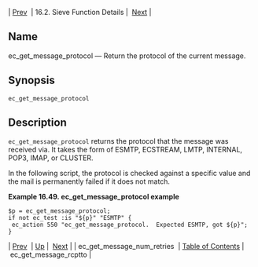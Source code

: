 | [Prev](sieve.ref.ec_get_message_num_retries)  | 16.2. Sieve Function Details |  [Next](sieve.ref.ec_get_message_rcptto) |

<a name="sieve.ref.ec_get_message_protocol"></a>
## Name

ec_get_message_protocol — Return the protocol of the current message.

## Synopsis

`ec_get_message_protocol`

<a name="idp29694224"></a>
## Description

`ec_get_message_protocol` returns the protocol that the message was received via. It takes the form of ESMTP, ECSTREAM, LMTP, INTERNAL, POP3, IMAP, or CLUSTER.

In the following script, the protocol is checked against a specific value and the mail is permanently failed if it does not match.

<a name="example.ec_get_message_protocol"></a>

**Example 16.49. ec_get_message_protocol example**

```
$p = ec_get_message_protocol;
if not ec_test :is "${p}" "ESMTP" {
 ec_action 550 "ec_get_message_protocol.  Expected ESMTP, got ${p}";
}
```

| [Prev](sieve.ref.ec_get_message_num_retries)  | [Up](sieve.ref.files) |  [Next](sieve.ref.ec_get_message_rcptto) |
| ec_get_message_num_retries  | [Table of Contents](index) |  ec_get_message_rcptto |
